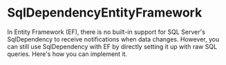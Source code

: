 # SqlDependencyEntityFramework
In Entity Framework (EF), there is no built-in support for SQL Server's SqlDependency to receive notifications when data changes. However, you can still use SqlDependency with EF by directly setting it up with raw SQL queries. Here's how you can implement it.

